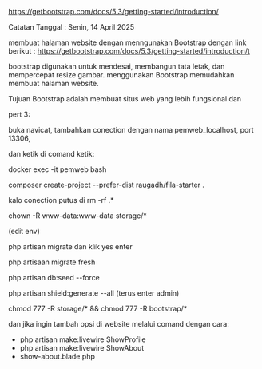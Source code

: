 https://getbootstrap.com/docs/5.3/getting-started/introduction/

Catatan Tanggal : Senin, 14 April 2025

membuat halaman website dengan menngunakan Bootstrap dengan link berikut : https://getbootstrap.com/docs/5.3/getting-started/introduction/t

bootstrap digunakan untuk mendesai, membangun tata letak, dan mempercepat resize gambar. menggunakan Bootstrap memudahkan membuat halaman website.

Tujuan Bootstrap adalah membuat situs web yang lebih fungsional dan

pert 3:

buka navicat, tambahkan conection dengan nama pemweb_localhost, port 13306,

dan ketik di comand ketik:

docker exec -it pemweb bash

composer create-project --prefer-dist raugadh/fila-starter .

kalo conection putus di rm -rf .*

chown -R www-data:www-data storage/*

(edit env)

php artisan migrate dan klik yes enter

php artisaan migrate fresh

php artisan db:seed --force

php artisan shield:generate --all (terus enter admin)

chmod 777 -R storage/* && chmod 777 -R bootstrap/*

dan jika ingin tambah opsi di website melalui comand dengan cara:

- php artisan make:livewire ShowProfile
- php artisan make:livewire ShowAbout
- show-about.blade.php
